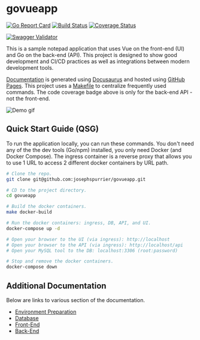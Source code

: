 # govueapp

[![Go Report Card](https://goreportcard.com/badge/github.com/josephspurrier/govueapp)](https://goreportcard.com/report/github.com/josephspurrier/govueapp)
[![Build Status](https://travis-ci.org/josephspurrier/govueapp.svg)](https://travis-ci.org/josephspurrier/govueapp)
[![Coverage Status](https://coveralls.io/repos/github/josephspurrier/govueapp/badge.svg?branch=master&timestamp=20200313-01)](https://coveralls.io/github/josephspurrier/govueapp?branch=master)

[![Swagger Validator](https://online.swagger.io/validator?url=https://raw.githubusercontent.com/josephspurrier/govueapp/master/src/app/api/static/swagger/swagger.json)](https://petstore.swagger.io/?url=https://raw.githubusercontent.com/josephspurrier/govueapp/master/src/app/api/static/swagger/swagger.json)

This is a sample notepad application that uses Vue on the front-end (UI) and Go on the back-end (API). This project is designed to show good development and CI/CD practices as well as integrations between modern development tools.

[Documentation](https://josephspurrier.github.io/govueapp/) is generated using [Docusaurus](https://docusaurus.io/) and hosted using [GitHub Pages](https://pages.github.com/). This project uses a [Makefile](Makefile) to centralize frequently used commands. The code coverage badge above is only for the back-end API - not the front-end.

![Demo gif](https://user-images.githubusercontent.com/2394539/76177148-ac753e00-6189-11ea-963b-bff38b29e8ed.gif)

## Quick Start Guide (QSG)

To run the application locally, you can run these commands. You don't need any of the the dev tools (Go/npm) installed, you only need Docker (and Docker Compose). The ingress container is a reverse proxy that allows you to use 1 URL to access 2 different docker containers by URL path.

```bash
# Clone the repo.
git clone git@github.com:josephspurrier/govueapp.git

# CD to the project directory.
cd govueapp

# Build the docker containers.
make docker-build

# Run the docker containers: ingress, DB, API, and UI.
docker-compose up -d

# Open your browser to the UI (via ingress): http://localhost
# Open your browser to the API (via ingress): http://localhost/api
# Open your MySQL tool to the DB: localhost:3306 (root:password)

# Stop and remove the docker containers.
docker-compose down
```

## Additional Documentation

Below are links to various section of the documentation.

- [Environment Preparation](https://josephspurrier.github.io/govueapp/docs/tutorial/env-prep)
- [Database](https://josephspurrier.github.io/govueapp/docs/database)
- [Front-End](https://josephspurrier.github.io/govueapp/docs/front-end)
- [Back-End](https://josephspurrier.github.io/govueapp/docs/back-end)